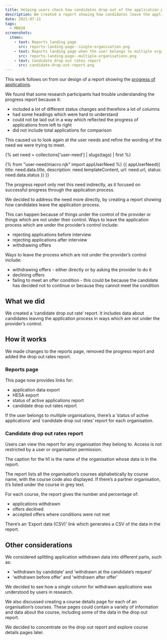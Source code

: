 ```yaml
---
title: Helping users check how candidates drop out of the application process
description: We created a report showing how candidates leave the application process, when the choice is theirs rather than the provider’s
date: 2021-07-21
tags:
  - MN028
screenshots:
  items:
    - text: Reports landing page
      src: reports-landing-page--single-organisation.png
    - text: Reports landing page when the user belongs to multiple organisations
      src: reports-landing-page--multiple-organisations.png
    - text: Candidate drop out rates report
      src: candidate-drop-out-report.png
---
```


This work follows on from our design of a report showing the [progress of applications](/manage-teacher-training-applications/providing-status-and-progress-reports-alongside-data-exports).

We found that some research participants had trouble understanding the progress report because it:

- included a lot of different status changes and therefore a lot of columns
- had some headings which were hard to understand
- could not be laid out in a way which reflected the progress of applications from left to right
- did not include total applications for comparison

This caused us to look again at the user needs and refine the wording of the need we were trying to meet.

{% set need = collections['user-need'] | slugs(tags) | first %}

{% from "user-need/macro.njk" import appUserNeed %}
{{ appUserNeed({
  title: need.data.title,
  description: need.templateContent,
  url: need.url,
  status: need.data.status
}) }}

The progress report only met this need indirectly, as it focused on successful progress through the application process. 

We decided to address the need more directly, by creating a report showing how candidates leave the application process. 

This can happen because of things under the control of the provider or things which are not under their control. Ways to leave the application process which are under the provider’s control include:

- rejecting applications before interview
- rejecting applications after interview
- withdrawing offers

Ways to leave the process which are not under the provider’s control include:

- withdrawing offers - either directly or by asking the provider to do it
- declining offers
- failing to meet an offer condition - this could be because the candidate has decided not to continue or because they cannot meet the condition

## What we did

We created a ‘candidate drop out rate’ report. It includes data about candidates leaving the application process in ways which are not under the provider’s control.

## How it works

We made changes to the reports page, removed the progress report and added the drop out rates report.

### Reports page

This page now provides links for:

- application data export
- HESA export
- status of active applications report
- candidate drop out rates report

If the user belongs to multiple organisations, there’s a ‘status of active applications’ and ‘candidate drop out rates’ report for each organisation.

### Candidate drop out rates report

Users can view this report for any organisation they belong to. Access is not restricted by a user or organisation permission.

The caption for the h1 is the name of the organisation whose data is in the report.

The report lists all the organisation’s courses alphabetically by course name, with the course  code also displayed. If there’s a partner organisation, it’s listed under the course in grey text.

For each course, the report gives the number and percentage of:

- applications withdrawn
- offers declined
- accepted offers where conditions were not met

There’s an ‘Export data (CSV)’ link which generates a CSV of the data in the report.

## Other considerations

We considered splitting application withdrawn data into different parts, such as:

- ‘withdrawn by candidate’ and ‘withdrawn at the candidate’s request’
- ‘withdrawn before offer’ and ‘withdrawn after offer’

We decided to see how a single column for withdrawn applications was understood by users in research.

We also discussed creating a course details page for each of an organisation’s courses. These pages could contain a variety of information and data about the course, including some of the data in the drop out report.

We decided to concentrate on the drop out report and explore course details pages later.
